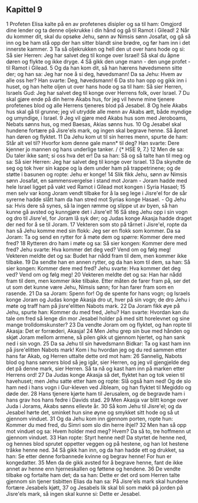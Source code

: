 ## Kapittel 9

1 Profeten Elisa kalte på en av profetenes disipler og sa til ham: Omgjord dine lender og ta denne oljekrukke i din hånd og gå til Ramot i Gilead!
2 Når du kommer dit, skal du opsøke Jehu, sønn av Nimsis sønn Josafat, og gå så inn og be ham stå opp der han sitter blandt sine brødre, og før ham inn i det innerste kammer.
3 Ta så oljekrukken og hell den ut over hans hode og si: Så sier Herren: Jeg har salvet deg til konge over Israel! Så skal du åpne døren og flykte og ikke dryge.
4 Så gikk den unge mann - den unge profet - til Ramot i Gilead.
5 Og da han kom dit, så han hærens høvedsmenn sitte der; og han sa: Jeg har noe å si deg, høvedsmann! Da sa Jehu: Hvem av alle oss her? Han svarte: Deg, høvedsmann!
6 Da sto han opp og gikk inn i huset, og han helte oljen ut over hans hode og sa til ham: Så sier Herren, Israels Gud: Jeg har salvet deg til konge over Herrens folk, over Israel.
7 Du skal gjøre ende på din herre Akabs hus, for jeg vil hevne mine tjenere profetenes blod og alle Herrens tjeneres blod på Jesabel.
8 Og hele Akabs hus skal gå til grunne; jeg vil utrydde alle menn av Akabs ætt, både myndige og umyndige, i Israel.
9 Jeg vil gjøre med Akabs hus som med Jeroboams, Nebats sønns hus, og med Baesas, Akias sønns hus.
10 Og Jesabel skal hundene fortære på Jisre'els mark, og ingen skal begrave henne. Så åpnet han døren og flyktet.
11 Da Jehu kom ut til sin herres menn, spurte de ham: Står alt vel til? Hvorfor kom denne gale mann* til deg? Han svarte: Dere kjenner jo mannen og hans underlige tanker. / {* HSE 9, 7.}
12 Men de sa: Du taler ikke sant; si oss hva det er! Da sa han: Så og så talte han til meg og sa: Så sier Herren: Jeg har salvet deg til konge over Israel.
13 Da skyndte de seg og tok hver sin kappe og la dem under ham på trappetrinene; og de støtte i basunen og ropte: Jehu er konge!
14 Slik fikk Jehu, sønn av Nimsis sønn Josafat, en sammensvergelse i stand mot Joram - Joram hadde med hele Israel ligget på vakt ved Ramot i Gilead mot kongen i Syria Hasael;
15 men selv var kong Joram vendt tilbake for å la seg lege i Jisre'el for de sår syrerne hadde slått ham da han stred mot Syrias konge Hasael. - Og Jehu sa: Hvis dere så synes, så la ingen rømme og slippe ut av byen, så han kunne gå avsted og kunngjøre det i Jisre'el!
16 Så steg Jehu opp i sin vogn og dro til Jisre'el, for Joram lå syk der; og Judas konge Akasja hadde draget der ned for å se til Joram.
17 Vekteren som sto på tårnet i Jisre'el, ropte da han så Jehu komme med sin flokk: Jeg ser en flokk som kommer. Da sa Joram: Ta og send en rytter for å møte dem og spørre: Kommer dere med fred?
18 Rytteren dro ham i møte og sa: Så sier kongen: Kommer dere med fred? Jehu svarte: Hva kommer det deg ved? Vend om og følg meg! Vekteren meldte det og sa: Budet har nådd fram til dem, men kommer ikke tilbake.
19 Da sendte han en annen rytter, og da han kom til dem, sa han: Så sier kongen: Kommer dere med fred? Jehu svarte: Hva kommer det deg ved? Vend om og følg meg!
20 Vekteren meldte det og sa: Han har nådd fram til dem, men kommer ikke tilbake. Etter måten de farer fram på, ser det ut som det kunne være Jehu, Nimsis sønn; for han farer fram som en rasende.
21 Da sa Joram: Spenn for! Og de spente for hans vogn; og Israels konge Joram og Judas konge Akasja dro ut, hver på sin vogn; de dro Jehu i møte og traff ham på jisre'elitten Nabots mark.
22 Da Joram fikk øye på Jehu, spurte han: Kommer du med fred, Jehu? Han svarte: Hvordan kan du tale om fred så lenge din mor Jesabel holder på med sitt horelevnet og sine mange trolldomskunster?
23 Da vendte Joram om og flyktet, og han ropte til Akasja: Det er forræderi, Akasja!
24 Men Jehu grep sin bue med hånden og skjøt Joram mellom armene, så pilen gikk ut gjennom hjertet, og han sank ned i sin vogn.
25 Da sa Jehu til sin høvedsmann Bidkar: Ta og kast ham inn på jisre'elitten Nabots mark! Kom i hu hvordan jeg og du red sammen etter hans far Akab, og Herren uttalte dette ord mot ham:
26 Sannelig, Nabots blod og hans sønners blod så jeg igår, sier Herren, og jeg vil gjengjelde deg det på denne mark, sier Herren. Så ta nå og kast ham inn på marken etter Herrens ord!
27 Da Judas konge Akasja så det, flyktet han og tok veien til havehuset; men Jehu satte etter ham og ropte: Slå også ham ned! Og de slo ham ned i hans vogn i Gur-kleven ved Jibleam, og han flyktet til Megiddo og døde der.
28 Hans tjenere kjørte ham til Jerusalem, og de begravde ham i hans grav hos hans fedre i Davids stad.
29 Men Akasja var blitt konge over Juda i Jorams, Akabs sønns ellevte år.
30 Så kom Jehu til Jisre'el; og da Jesabel hørte det, sminket hun sine øyne og smykket sitt hode og så ut gjennom vinduet.
31 Og da Jehu kom inn gjennom porten, ropte hun: Kommer du med fred, du Simri som slo din herre ihjel?
32 Men han så opp mot vinduet og sa: Hvem holder med meg? Hvem? Da så to, tre hoffmenn ut gjennom vinduet.
33 Han ropte: Styrt henne ned! Da styrtet de henne ned, og hennes blod sprutet oppetter veggen og på hestene, og han lot hestene tråkke henne ned.
34 Så gikk han inn, og da han hadde ett og drukket, sa han: Se etter denne forbannede kvinne og begrav henne! For hun er kongedatter.
35 Men da de gikk avsted for å begrave henne, fant de ikke annet av henne enn hjerneskallen og føttene og hendene.
36 De vendte tilbake og fortalte ham det; da sa han: Dette er det ord som Herren talte gjennom sin tjener tisbitten Elias da han sa: På Jisre'els mark skal hundene fortære Jesabels kjøtt,
37 og Jesabels lik skal bli som møkk på jorden på Jisre'els mark, så ingen skal kunne si: Dette er Jesabel.
